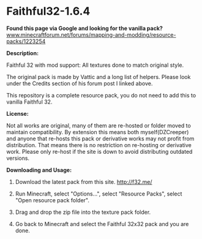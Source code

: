 Faithful32-1.6.4
================

**Found this page via Google and looking for the vanilla pack?** www.minecraftforum.net/forums/mapping-and-modding/resource-packs/1223254

**Description:**

Faithful 32 with mod support: All textures done to match original style.

The original pack is made by Vattic and a long list of helpers. Please look under the Credits section of his forum post I linked above.

This repository is a complete resource pack, you do not need to add this to vanilla Faithful 32.

**License:**

Not all works are original, many of them are re-hosted or folder moved to maintain compatibility. 
By extension this means both myself(DZCreeper) and anyone that re-hosts this pack or derivative works may not profit from distribution.
That means there is no restriction on re-hosting or derivative work. Please only re-host if the site is down to avoid distributing outdated versions.


**Downloading and Usage:**

1) Download the latest pack from this site. http://f32.me/

2) Run Minecraft, select "Options...", select "Resource Packs", select "Open resource pack folder".

3) Drag and drop the zip file into the texture pack folder.

4) Go back to Minecraft and select the Faithful 32x32 pack and you are done.